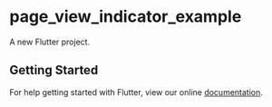 # page_view_indicator_example

A new Flutter project.

## Getting Started

For help getting started with Flutter, view our online
[documentation](https://flutter.io/).
